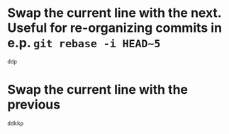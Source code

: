 # Swap the current line with the next. Useful for re-organizing commits in e.p. `git rebase -i HEAD~5`
`ddp`

# Swap the current line with the previous
`ddkkp`